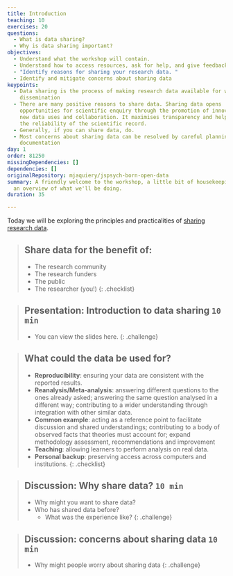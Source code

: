 ```yaml
---
title: Introduction
teaching: 10
exercises: 20
questions:
  - What is data sharing?
  - Why is data sharing important?
objectives:
  - Understand what the workshop will contain.
  - Understand how to access resources, ask for help, and give feedback.
  - "Identify reasons for sharing your research data. "
  - Identify and mitigate concerns about sharing data
keypoints:
  - Data sharing is the process of making research data available for wider
    dissemination
  - There are many positive reasons to share data. Sharing data opens
    opportunities for scientific enquiry through the promotion of innovation via
    new data uses and collaboration. It maximises transparency and helps ensure
    the reliability of the scientific record.
  - Generally, if you can share data, do.
  - Most concerns about sharing data can be resolved by careful planning and
    documentation
day: 1
order: 81250
missingDependencies: []
dependencies: []
originalRepository: mjaquiery/jspsych-born-open-data
summary: A friendly welcome to the workshop, a little bit of housekeeping, and
  an overview of what we'll be doing.
duration: 35

---
```

Today we will be exploring the principles and practicalities of [sharing research data](https://osf.io/wp4zu/). 

> ## Share data for the benefit of:
> * The research community
> * The research funders
> * The public
> * The researcher (you!)
{: .checklist}

> ## Presentation: Introduction to data sharing `10 min`
> - You can view the slides here. 
{: .challenge}

> ## What could the data be used for?
> * **Reproducibility**: ensuring your data are consistent with the reported results.
> * **Reanalysis/Meta-analysis**: answering different questions to the ones already asked; answering the same question analysed in a different way; contributing to a wider understanding through integration with other similar data.
> * **Common example**: acting as a reference point to facilitate discussion and shared understandings; contributing to a body of observed facts that theories must account for; expand methodology assessment, recommendations and improvement
> * **Teaching**: allowing learners to perform analysis on real data.
> * **Personal backup**: preserving access across computers and institutions.
{: .checklist}

> ## Discussion: Why share data? `10 min`
> - Why might you want to share data?
> - Who has shared data before?
>   - What was the experience like?
{: .challenge}

> ## Discussion: concerns about sharing data `10 min`
> - Why might people worry about sharing data
{: .challenge}




